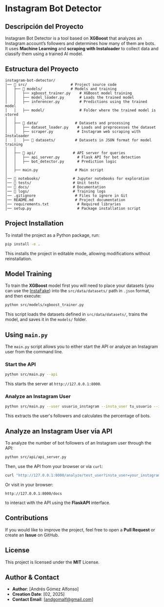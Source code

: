 # Instagram Bot Detector

## Descripción del Proyecto

Instagram Bot Detector is a tool based on **XGBoost** that analyzes an Instagram account’s followers and determines how many of them are bots. It uses **Machine Learning** and **scraping with Instaloader** to collect data and classify them using a trained AI model.

## Estructura del Proyecto
```
instagram-bot-detector/
│── 📁 src/                    # Project source code
│   ├── 📁 models/             # Models and training
│   │   ├── xgboost_trainer.py    # XGBoost model training
│   │   ├── model_loader.py       # Loads the trained model
│   │   ├── inferencer.py         # Predictions using the trained model
│   │   ├── model/                # Folder where the trained model is stored
│   │
│   ├── 📁 data/                 # Datasets and processing
│   │   ├── dataset_loader.py    # Loads and preprocesses the dataset
│   │   ├── scraper.py           # Instagram web scraping with Instaloader
│   │   ├── 📁 datasets/         # Datasets in JSON format for model training
│   │
│   ├── 📁 api/                 # API server for queries
│   │   ├── api_server.py        # Flask API for bot detection
│   │   ├── bot_detector.py      # Prediction logic
│   │
│   ├── main.py                 # Main script
│
│── 📁 notebooks/               # Jupyter notebooks for exploration
│── 📁 tests/                   # Unit tests
│── 📁 docs/                    # Documentation
│── 📁 logs/                    # Training logs
│── .gitignore                  # Files to ignore in Git
│── README.md                   # Project documentation
│── requirements.txt             # Required libraries
│── setup.py                     # Package installation script
```

## Project Installation

To install the project as a Python package, run:

```bash
pip install -e .
```

This installs the project in editable mode, allowing modifications without reinstallation.

## Model Training
To train the **XGBoost** model first you will need to place your datasets (you can use the [InstaFake](https://github.com/fcakyon/instafake-dataset)) into the `src/data/datasets/` path in `.json` format, and then execute:

```bash
python src/models/xgboost_trainer.py
```

This script loads the datasets defined in `src/data/datasets/`, trains the model, and saves it in the `models/` folder.

## Using `main.py`

The `main.py` script allows you to either start the API or analyze an Instagram user from the command line.

### Start the API

```bash
python src/main.py --api
```

This starts the server at `http://127.0.0.1:8000`.

### Analyze an Instagram User

```bash
python src/main.py --user usuario_instagram --insta_user tu_usuario --insta_pass tu_contraseña
```
This extracts the user's followers and calculates the percentage of bots.

## Analyze an Instagram User via API

To analyze the number of bot followers of an Instagram user through the API:

```bash
python src/api/api_server.py

```

Then, use the API from your browser or via `curl`:

```bash
curl "http://127.0.0.1:8000/analyze/test_user?insta_user=your_instagram_username&insta_pass=your_instagram_password"

```

Or visit in your browser:
```
http://127.0.0.1:8000/docs
```
to interact with the API using the **FlaskAPI** interface.

## Contributions
If you would like to improve the project, feel free to open a **Pull Request** or create an **Issue** on GitHub.

## License
This project is licensed under the **MIT** License.

## Author & Contact
- **Author**: [Andrés Gómez Alfonso]
- **Creation Date**: [02, 2025]
- **Contact Email**: [andgomalf@gmail.com]

